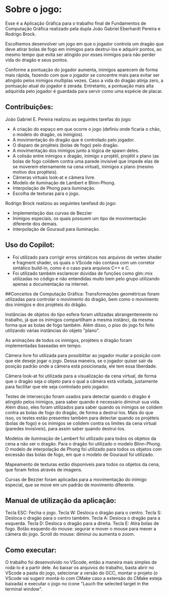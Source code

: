 # Sobre o jogo:

Esse é a Aplicação Gráfica para o trabalho final de Fundamentos de Computação Gráfica realizado pela dupla João Gabriel Eberhardt Pereira e Rodrigo Brock.

Escolhemos desenvolver um jogo em que o jogador controla um dragão que deve atirar bolas de fogo em inimigos para destrui-los e adquirir pontos, ao mesmo tempo que evita ser atingido por esses inimigos para não perder vida do dragão e seus pontos.  

Conforme a pontuação do jogador aumenta, inimigos aparecem de forma mais rápida, fazendo com que o jogador se concentre mais para evitar ser atingido pelos inimigos multiplas vezes. Caso a vida do dragão atinja zero, a pontuação atual do jogador é zerada. Entretanto, a pontuação mais alta adquirida pelo jogador é guardada para servir como uma espécie de placar. 

## Contribuições:
João Gabriel E. Pereira realizou as seguintes tarefas do jogo:
- A criação do espaço em que ocorre o jogo (definiu onde ficaria o chão, o modelo do dragão, os inimgios).
- A movimentação do dragão que é controlado pelo jogador.
- O disparo de projéteis (bolas de fogo) pelo dragão.
- A movimentação dos inimigos junto à lógica de spawn deles.
- A colisão entre inimigos x dragão, inimigo x projétil, projétil x plano (as bolas de fogo colidem contra uma parede invisível que impede elas de se moverem eternamente na cena virtual), inimigos x plano (mesmo motivo dos projéteis).
- Câmeras virtuais look-at e câmera livre.
- Modelo de iluminação de Lambert e Blinn-Phong.
- Interpolação de Phong para iluminação.
- Escolha de texturas para o jogo.

Rodrigo Brock realizou as seguintes tarefasd do jogo:
- Implementação das curvas de Bezzier
- Inimigos especiais, os quais possuem um tipo de movimentação diferente dos demais.
- Interpolação de Gouraud para iluminação.

## Uso do Copilot:
- Foi utilizado para corrigir erros sintáticos nos arquivos de vertex shader e fragment shader, os quais o VScode não contava com um corretor sintático build-in, como é o caso para arquivos C++ e C. 
- Foi utilizado também esclarecer dúvidas de funções como glm::mix utilizadas no código e não entendidas muito bem pelo grupo utilizando apenas a documentação na internet.

##Conceitos de Computação Gráfica:
Transformações geométricas foram utilizadas para controlar o movimento do dragão, bem como o movimento dos inimigos e dos projéteis do drãgão.

Instâncias de objetos do tipo esfera foram utilizadas abrangentemente no trabalho, já que os inimigos compartilham a mesma instânci, da mesma forma que as bolas de fogo também. Além disso, o piso do jogo foi feito utilizando várias instâncias do objeto "plano".

As animações de todos os inimigos, projéteis e dragão foram implementadas baseadas em tempo.

Câmera livre foi utilizada para possibilitar ao jogador mudar a posição com que ele deseje jogar o jogo. Dessa maneira, se o jogador quiser sair da posição padrão onde a câmera está posicionada, ele tem essa liberdade. 

Câmera look-at foi utilizada para a visualização da cena virtual, de forma que o dragão seja o objeto para o qual a câmera está voltada, justamente para facilitar que ele seja controlado pelo jogador. 

Testes de intersecção foram usados para detectar quando o dragão é atingido pelos inimigos, para saber quando é necessário diminuir sua vida. Além disso, eles foram utilizados para saber quando os inimigos se colidem contra as bolas de fogo do dragão, de forma a destruí-los. Mais do que isso, os testes estão presentes também para detectar quando os projéteis (bolas de fogo) e os inimigos se colidem contra os limites da cena virtual (paredes invisíveis), para assim saber quando destruí-los. 

Modelos de iluminação de Lambert foi utilizado para todos os objetos da cena a não ser o dragão. Para o dragão foi utilizado o modelo Blinn-Phong. O modelo de interpolação de Phong foi utilizado para todos os objetos com excessão das bolas de fogo, em que o modelo de Gouraud foi utilizado. 

Mapeamento de texturas estão disponíveis para todos os objetos da cena, que foram feitos através de imagens. 

Curvas de Bezzier foram aplicadas para a movimentação do inimigo especial, que se move em um padrão de movimento diferente.


## Manual de utilização da aplicação:
Tecla ESC: Fecha o jogo.
Tecla W: Desloca o dragão para o centro.
Tecla S: Desloca o dragão para o centro também.
Tecla A: Desloca o dragão para a esquerda.
Tecla D: Desloca o dragão para a direita.
Tecla E: Atira bolas de fogo.
Botão esquerdo do mouse: segurar e mover o mouse para mexer a câmera do jogo.
Scroll do mouse: diminui ou aumenta o zoom.


## Como executar:
O trabalho foi desenvolvido no VScode, então a maneira mais simples de rodá-lo é a partir dele. Ao baixar os arquivos do trabalho, basta abrir no VScode a pasta do jogo, selecionar a versão do GCC, montar o projeto (o VScode vai sugerir montá-lo com CMake caso a extensão do CMake esteja baixada) e executar o jogo no ícone "Lauch the selected target in the terminal window".

